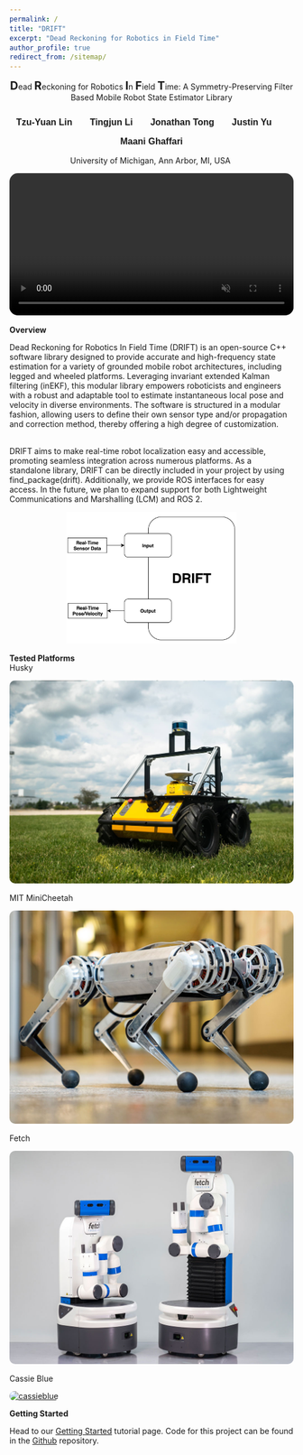 ```yaml
---
permalink: /
title: "DRIFT"
excerpt: "Dead Reckoning for Robotics in Field Time"
author_profile: true
redirect_from: /sitemap/
---
```


<p style="text-align:center" float="middle"><b style="font-size:15pt">D</b>ead <b style="font-size:15pt">R</b>eckoning for Robotics <b style="font-size:15pt">I</b>n <b style="font-size:15pt">F</b>ield <b style="font-size:15pt">T</b>ime: A Symmetry-Preserving Filter Based Mobile Robot State Estimator Library</p>
<h1 id="h.uigj53erdbnu" dir="ltr" class="zfr3Q duRjpb CDt4Ke " style="background-color: transparent; border-bottom: none; border-left: none; border-right: none; border-top: none; margin-bottom: 10.0pt; margin-top: 0.0pt; padding-bottom: 0.0pt; padding-left: 0.0pt; padding-right: 0.0pt; padding-top: 0.0pt; text-align: center;"><span class="C9DxTc " style="font-family: Arial; font-size: 12.0pt; font-variant: normal; font-weight: 700; vertical-align: baseline;">Tzu-Yuan Lin &nbsp; &nbsp; &nbsp; Tingjun Li &nbsp; &nbsp; &nbsp; Jonathan Tong &nbsp; &nbsp; &nbsp; Justin Yu &nbsp; &nbsp; &nbsp; Maani Ghaffari</span></h1>

<p dir="ltr" class="zfr3Q CDt4Ke " style="background-color: transparent; border-bottom: none; border-left: none; border-right: none; border-top: none; margin-bottom: 10.0pt; margin-top: 0.0pt; padding-bottom: 0.0pt; padding-left: 0.0pt; padding-right: 0.0pt; padding-top: 0.0pt; text-align: center;"><span class="C9DxTc " style="font-variant: normal;">University of Michigan, Ann Arbor, MI, USA&nbsp;</span></p>

<p float="middle">
<div>
    <video style="border-radius:15px" controls muted autoplay="autoplay" src="./images/placeholder.mp4" controls="controls" width="100%" />
    <script>
    document.getElementById('vid').play();
    </script>
    <!--<iframe style="width:100%" src=" https://www.youtube.com/embed/oVbP-Y8xT_E?autoplay=1" frameborder="0" allow="autoplay; encrypted-media" allowfullscreen="false" id="fitvid0"></iframe>-->
</div>
</p>
<div class="page__lead">
    <div class="page__content">
    <b>Overview</b>
        <div>
            <p class="small">
Dead Reckoning for Robotics In Field Time (DRIFT) is an open-source C++ software library designed to provide accurate and high-frequency state estimation for a variety of grounded mobile robot architectures, including legged and wheeled platforms. Leveraging invariant extended Kalman filtering (inEKF), this modular library empowers roboticists and engineers with a robust and adaptable tool to estimate instantaneous local pose and velocity in diverse environments. The software is structured in a modular fashion, allowing users to define their own sensor type and/or propagation and correction method, thereby offering a high degree of customization.

<br>
<br>

DRIFT aims to make real-time robot localization easy and accessible, promoting seamless integration across numerous platforms. As a standalone library, DRIFT can be directly included in your project by using find_package(drift). Additionally, we provide ROS interfaces for easy access. In the future, we plan to expand support for both Lightweight Communications and Marshalling (LCM) and ROS 2.
            </p>
            <div align="center"><img src="./images/hi-lvl-flow.png" alt="HighLevelFlow" style="max-width:60%;height:auto"></div>
        </div>
    </div>
</div>

<div class="page__lead">
    <div class="page__content">
    <b>Tested Platforms</b>
        <div class="HOME-feature-block">
            <div>
                Husky
                <p>
                   <a href="https://clearpathrobotics.com/husky-unmanned-ground-vehicle-robot/" target="_blank"><img src="./images/husky.jpeg" alt="Husky" style="border-radius:10px"></a>
                </p>
                <!--<p>
                    The Husky robot is a wheeled mobile robot platform designed and manufactured by Clearpath Robotics, a Canadian robotics company.
                </p>-->
            </div>
            <div>
                MIT MiniCheetah
                <p>
                    <a href="https://www.naverlabs.com/mini-cheetah" target="_blank"><img src="./images/minicheetah.jpg" alt="MITMiniCheetah" style="border-radius:10px"></a>
                </p>
                <!--<p>
                    The MIT MiniCheetah is a quadrupedal robot designed and developed by the Massachusetts Institute of Technology's Biomimetic Robotics Laboratory.
                </p>-->
            </div>
            <div>
                Fetch
                <p>
                    <a href="https://fetchrobotics.com/" target="_blank"><img src="./images/fetch.jpeg" alt="fetch" style="border-radius:10px"></a>
                </p>
                <!--<p>
                    The Unitree Go1 is a quadruped robot designed and manufactured by Unitree Robotics.
                </p>-->
            </div>
            <div>
                Cassie Blue
                <p>
                    <a href="https://news.engin.umich.edu/2017/09/latest-two-legged-walking-robot-arrives-at-michigan/" target="_blank"><img src="./images/cassieblue.png" alt="cassieblue" style="border-radius:10px"></a>
                </p>
                <!--<p>
                    The Unitree Go1 is a quadruped robot designed and manufactured by Unitree Robotics.
                </p>-->
            </div>
            <!-- <p class="small">
                Additional Information here.
            </p> -->
    </div>

</div>

<div class="page__content">
    <b>Getting Started</b>
    <p class="small">
        Head to our <a href="https://umich-curly.github.io/DRIFT_Website/tutorials/" target="_blank">Getting Started</a> tutorial page.
        Code for this project can be found in the <a href="https://github.com/UMich-CURLY/curly_state_estimator"> Github</a> repository.
    </p>
</div>  

<!--
<div class="page__content">
    <div>
        Paper
    </div>
    <p class="small">
        See our paper below for more information and our network baseline results: 
        <div>
            <img src="./images/MotionSCPaperAll.png" alt="MotionSC Paper Here" background-size="cover">
        </div>
        <p class="small">
            If you plan to use our dataset and tools in your work, we would appreciate it if you could cite our paper.
            (<a href="https://arxiv.org/abs/2203.07060">PDF</a>)
        </p>
    </p>
</div>  
-->

